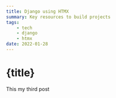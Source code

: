 ```yaml
---
title: Django using HTMX
summary: Key resources to build projects 
tags: 
    - tech
    - django
    - htmx
date: 2022-01-28
---
```


# {title}

This my third post